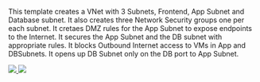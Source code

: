This template creates a VNet with 3 Subnets, Frontend, App Subnet and Database subnet. It also creates three Network Security groups one per each subnet. It cretaes DMZ rules for the App Subnet to expose endpoints to the Internet. It secures the App Subnet and the DB subnet with appropriate rules. It blocks Outbound Internet access to VMs in App and DBSubnets. It opens up DB Subnet only on the DB port to App Subnet.

<a href="https://portal.azure.cn/#create/Microsoft.Template/uri/https%3A%2F%2Fraw.githubusercontent.com%2Fpjshi23%2Fazure-quick-start-china%2Fmaster%2F201-nsg-dmz-in-vnet%2Fazuredeploy.json" target="_blank">
    <img src="http://azuredeploy.net/deploybutton.png"/>
</a>
<a href="http://armviz.io/#/?load=https%3A%2F%2Fraw.githubusercontent.com%2FAzure%2Fazure-quickstart-templates%2Fmaster%2F201-nsg-dmz-in-vnet%2Fazuredeploy.json" target="_blank">
    <img src="http://armviz.io/visualizebutton.png"/>
</a>
